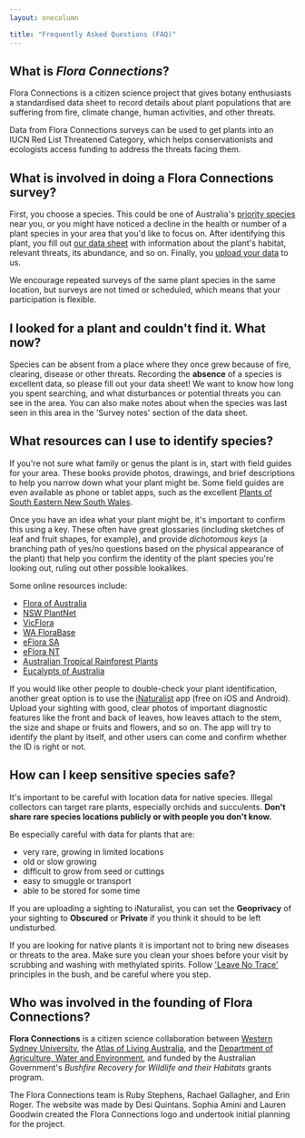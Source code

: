 ```yaml
---
layout: onecolumn

title: "Frequently Asked Questions (FAQ)"
---
```


## What is _Flora Connections_?

Flora Connections is a citizen science project that gives botany enthusiasts a standardised data sheet to record details about plant populations that are suffering from fire, climate change, human activities, and other threats. 

Data from Flora Connections surveys can be used to get plants into an IUCN Red List Threatened Category, which helps conservationists and ecologists access funding to address the threats facing them.


## What is involved in doing a Flora Connections survey?

First, you choose a species. This could be one of Australia's [priority species](priority-plants) near you, or you might have noticed a decline in the health or number of a plant species in your area that you'd like to focus on. After identifying this plant, you fill out [our data sheet](submit) with information about the plant's habitat, relevant threats, its abundance, and so on. Finally, you [upload your data](submit) to us.

We encourage repeated surveys of the same plant species in the same location, but surveys are not timed or scheduled, which means that your participation is flexible.


## I looked for a plant and couldn't find it. What now?

Species can be absent from a place where they once grew because of fire, clearing,
disease or other threats. Recording the **absence** of a species is excellent data,
so please fill out your data sheet! We want to know how long you spent
searching, and what disturbances or potential threats you can see in the area. You
can also make notes about when the species was last seen in this area in the 'Survey
notes' section of the data sheet.


## What resources can I use to identify species?

If you're not sure what family or genus the plant is in, start with field guides for your area. These books provide photos, drawings, and brief descriptions to help you narrow down what your plant might be. Some field guides are even available as phone or tablet apps, such as the excellent [Plants of South Eastern New South Wales](https://apps.lucidcentral.org/plants_se_nsw/).

Once you have an idea what your plant might be, it's important to confirm this using a key. These often have great glossaries (including sketches of leaf and fruit shapes, for example), and provide _dichotomous keys_ (a branching path of yes/no questions based on the physical appearance of the plant) that help you confirm the identity of the plant species you're looking out, ruling out other possible lookalikes.

Some online resources include:

- [Flora of Australia](http://www.ausflora.org.au)
- [NSW PlantNet](https://plantnet.rbgsyd.nsw.gov.au/)
- [VicFlora](https://vicflora.rbg.vic.gov.au/)
- [WA FloraBase](https://florabase.dpaw.wa.gov.au/)
- [eFlora SA](http://www.flora.sa.gov.au/)
- [eFlora NT](http://eflora.nt.gov.au/)
- [Australian Tropical Rainforest Plants](https://apps.lucidcentral.org/rainforest/)
- [Eucalypts of Australia](https://apps.lucidcentral.org/euclid/)

If you would like other people to double-check your plant identification, another great option is to use the [iNaturalist](https://inaturalist.ala.org.au) app (free on iOS and Android). Upload your sighting with good, clear photos of important diagnostic features like the front and back of leaves, how leaves attach to the stem, the size and shape or fruits and flowers, and so on. The app will try to identify the plant by itself, and other users can come and confirm whether the ID is right or not.


## How can I keep sensitive species safe?

It's important to be careful with location 
data for native species. Illegal collectors 
can target rare plants, especially orchids 
and succulents. **Don't share rare species 
locations publicly or with people 
you don't know.**

Be especially careful with data for 
plants that are:

- very rare, growing in limited locations
- old or slow growing
- difficult to grow from seed or cuttings
- easy to smuggle or transport
- able to be stored for some time

If you are uploading a sighting to iNaturalist, you can set the **Geoprivacy** of your sighting to **Obscured** or **Private** if you think it should to be left undisturbed.

If you are looking for native plants it is important not to bring new diseases or threats to the area. Make sure you clean your shoes before your visit by scrubbing and washing with methylated spirits. Follow ['Leave No Trace'](https://parks.tas.gov.au/explore-our-parks/know-before-you-go/leave-no-trace) principles in the bush, and be careful where you step.


## Who was involved in the founding of Flora Connections?

**Flora Connections** is a citizen science collaboration between [Western Sydney University](https://www.westernsydney.edu.au/), the [Atlas of Living Australia](https://www.ala.org.au/), and the [Department of Agriculture, Water and Environment](https://www.awe.gov.au/), and funded by the Australian Government's _Bushfire Recovery for Wildlife and their Habitats_ grants program. 

The Flora Connections team is Ruby Stephens, Rachael Gallagher, and Erin Roger. The website was made by Desi Quintans. Sophia Amini and Lauren Goodwin created the Flora Connections logo and undertook initial planning for the project.
